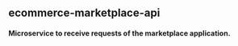 ## ecommerce-marketplace-api

#### Microservice to receive requests of the marketplace application.
